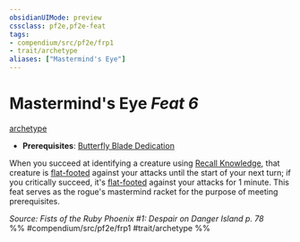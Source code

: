 ```yaml
---
obsidianUIMode: preview
cssclass: pf2e,pf2e-feat
tags:
- compendium/src/pf2e/frp1
- trait/archetype
aliases: ["Mastermind's Eye"]
---
```

# Mastermind's Eye  *Feat 6*  
[archetype](archetype.md "Archetype Feat Trait")  

- **Prerequisites**: [Butterfly Blade Dedication](butterfly-blade-dedication-frp1.md)

When you succeed at identifying a creature using [Recall Knowledge](recall-knowledge.md), that creature is [flat-footed](conditions.md#Flat-footed) against your attacks until the start of your next turn; if you critically succeed, it's [flat-footed](conditions.md#Flat-footed) against your attacks for 1 minute. This feat serves as the rogue's mastermind racket for the purpose of meeting prerequisites.

*Source: Fists of the Ruby Phoenix #1: Despair on Danger Island p. 78*  
%% #compendium/src/pf2e/frp1 #trait/archetype %%